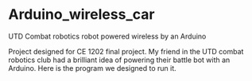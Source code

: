 # Arduino_wireless_car
UTD Combat robotics robot powered wireless by an Arduino 

Project designed for CE 1202 final project. My friend in the UTD combat robotics club had a brilliant idea of powering their battle bot with an Arduino. 
Here is the program we designed to run it.
